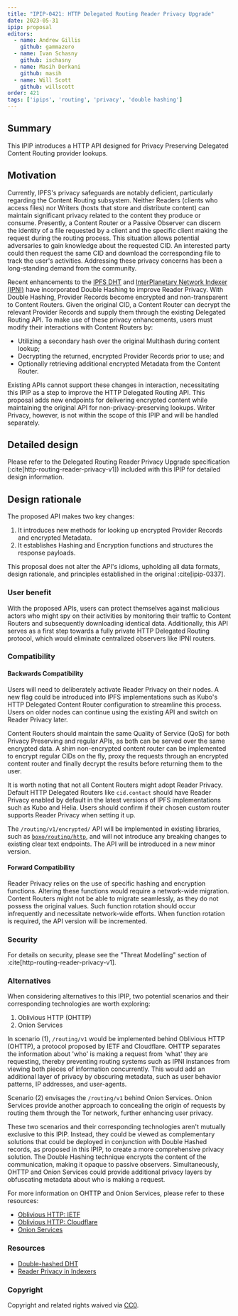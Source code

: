 ```yaml
---
title: "IPIP-0421: HTTP Delegated Routing Reader Privacy Upgrade"
date: 2023-05-31
ipip: proposal
editors:
  - name: Andrew Gillis
    github: gammazero
  - name: Ivan Schasny
    github: ischasny 
  - name: Masih Derkani
    github: masih
  - name: Will Scott
    github: willscott
order: 421
tags: ['ipips', 'routing', 'privacy', 'double hashing']
---
```


## Summary

This IPIP introduces a HTTP API designed for Privacy Preserving Delegated Content Routing provider lookups. 

## Motivation

Currently, IPFS's privacy safeguards are notably deficient, particularly regarding the Content Routing subsystem. Neither Readers (clients who access files) nor Writers (hosts that store and distribute content) can maintain significant privacy related to the content they produce or consume. Presently, a Content Router or a Passive Observer can discern the identity of a file requested by a client and the specific client making the request during the routing process. This situation allows potential adversaries to gain knowledge about the requested CID. An interested party could then request the same CID and download the corresponding file to track the user's activities. Addressing these privacy concerns has been a long-standing demand from the community.

Recent enhancements to the [IPFS DHT](https://github.com/ipfs/specs/pull/373) and [InterPlanetary Network Indexer (IPNI)](https://github.com/ipni/specs/pull/5) have incorporated Double Hashing to improve Reader Privacy. With Double Hashing, Provider Records become encrypted and non-transparent to Content Routers. Given the original CID, a Content Router can decrypt the relevant Provider Records and supply them through the existing Delegated Routing API. To make use of these privacy enhancements, users must modify their interactions with Content Routers by:

* Utilizing a secondary hash over the original Multihash during content lookup;
* Decrypting the returned, encrypted Provider Records prior to use; and
* Optionally retrieving additional encrypted Metadata from the Content Router.

Existing APIs cannot support these changes in interaction, necessitating this IPIP as a step to improve the HTTP Delegated Routing API. This proposal adds new endpoints for delivering encrypted content while maintaining the original API for non-privacy-preserving lookups. Writer Privacy, however, is not within the scope of this IPIP and will be handled separately.

## Detailed design

Please refer to the Delegated Routing Reader Privacy Upgrade specification (:cite[http-routing-reader-privacy-v1]) included with this IPIP for detailed design information.

## Design rationale

The proposed API makes two key changes:

1. It introduces new methods for looking up encrypted Provider Records and encrypted Metadata.
2. It establishes Hashing and Encryption functions and structures the response payloads.

This proposal does not alter the API's idioms, upholding all data formats, design rationale, and principles established in the original :cite[ipip-0337].

### User benefit

With the proposed APIs, users can protect themselves against malicious actors who might spy on their activities by monitoring their traffic to Content Routers and subsequently downloading identical data. Additionally, this API serves as a first step towards a fully private HTTP Delegated Routing protocol, which would eliminate centralized observers like IPNI routers. 

### Compatibility

#### Backwards Compatibility

Users will need to deliberately activate Reader Privacy on their nodes. A new flag could be introduced into IPFS implementations such as Kubo's HTTP Delegated Content Router configuration to streamline this process. Users on older nodes can continue using the existing API and switch on Reader Privacy later.

Content Routers should maintain the same Quality of Service (QoS) for both Privacy Preserving and regular APIs, as both can be served over the same encrypted data. A shim non-encrypted content router can be implemented to encrypt regular CIDs on the fly, proxy the requests through an encrypted content router and finally decrypt the results before returning them to the user.

It is worth noting that not all Content Routers might adopt Reader Privacy. Default HTTP Delegated Routers like `cid.contact` should have Reader Privacy enabled by default in the latest versions of IPFS implementations such as Kubo and Helia. Users should confirm if their chosen custom router supports Reader Privacy when setting it up.

The `/routing/v1/encrypted/` API will be implemented in existing libraries, such as [`boxo/routing/http`](https://github.com/ipfs/boxo/tree/main/routing/http), and will not introduce any breaking changes to existing clear text endpoints. The API will be introduced in a new minor version.

#### Forward Compatibility

Reader Privacy relies on the use of specific hashing and encryption functions. Altering these functions would require a network-wide migration. Content Routers might not be able to migrate seamlessly, as they do not possess the original values. Such function rotation should occur infrequently and necessitate network-wide efforts. When function rotation is required, the API version will be incremented.

### Security

For details on security, please see the "Threat Modelling" section of :cite[http-routing-reader-privacy-v1].

### Alternatives

When considering alternatives to this IPIP, two potential scenarios and their corresponding technologies are worth exploring:

1. Oblivious HTTP (OHTTP)
2. Onion Services

In scenario (1), `/routing/v1` would be implemented behind Oblivious HTTP (OHTTP), a protocol proposed by IETF and Cloudflare. OHTTP separates the information about 'who' is making a request from 'what' they are requesting, thereby preventing routing systems such as IPNI instances from viewing both pieces of information concurrently. This would add an additional layer of privacy by obscuring metadata, such as user behavior patterns, IP addresses, and user-agents.

Scenario (2) envisages the `/routing/v1` behind Onion Services. Onion Services provide another approach to concealing the origin of requests by routing them through the Tor network, further enhancing user privacy.

These two scenarios and their corresponding technologies aren't mutually exclusive to this IPIP. Instead, they could be viewed as complementary solutions that could be deployed in conjunction with Double Hashed records, as proposed in this IPIP, to create a more comprehensive privacy solution. The Double Hashing technique encrypts the content of the communication, making it opaque to passive observers. Simultaneously, OHTTP and Onion Services could provide additional privacy layers by obfuscating metadata about who is making a request.

For more information on OHTTP and Onion Services, please refer to these resources:

- [Oblivious HTTP: IETF](https://www.ietf.org/archive/id/draft-thomson-http-oblivious-01.html)
- [Oblivious HTTP: Cloudflare](https://blog.cloudflare.com/stronger-than-a-promise-proving-oblivious-http-privacy-properties/)
- [Onion Services](https://community.torproject.org/onion-services/)

### Resources

- [Double-hashed DHT](https://github.com/ipfs/specs/pull/373/)
- [Reader Privacy in Indexers](https://github.com/ipni/specs/pull/5)

### Copyright

Copyright and related rights waived via [CC0](https://creativecommons.org/publicdomain/zero/1.0/).
